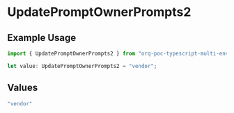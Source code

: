 # UpdatePromptOwnerPrompts2

## Example Usage

```typescript
import { UpdatePromptOwnerPrompts2 } from "orq-poc-typescript-multi-env-version/models/operations";

let value: UpdatePromptOwnerPrompts2 = "vendor";
```

## Values

```typescript
"vendor"
```